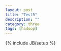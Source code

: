 ```yaml
---
layout: post
title: "Test5"
description: ""
category: three
tags: [hadoop]
---
```

{% include JB/setup %}
